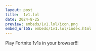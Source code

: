 ```yaml
---
layout: post
title:  1v1.lol
date: 2024-8-25
preview: embeds/1v1.lol/icon.png
embed_url55: embeds/1v1.lol/index.html
---
```

Play Fortnite 1v1s in your browser!!!